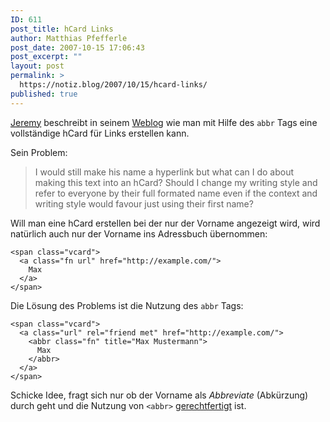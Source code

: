 ```yaml
---
ID: 611
post_title: hCard Links
author: Matthias Pfefferle
post_date: 2007-10-15 17:06:43
post_excerpt: ""
layout: post
permalink: >
  https://notiz.blog/2007/10/15/hcard-links/
published: true
---
```

<span class="vcard"><a class="url" href="http://adactio.com"><abbr class="fn" title="Jeremy Keith">Jeremy</abbr></a></span> beschreibt in seinem <a href="http://adactio.com/journal/1358">Weblog</a> wie man mit Hilfe des <code>abbr</code> Tags eine vollständige hCard für Links erstellen kann.

Sein Problem:
<blockquote>I would still make his name a hyperlink but what can I do about making this text into an hCard? Should I change my writing style and refer to everyone by their full formated name even if the context and writing style would favour just using their first name?</blockquote>

Will man eine hCard erstellen bei der nur der Vorname angezeigt wird, wird natürlich auch nur der Vorname ins Adressbuch übernommen:

<pre><code>&lt;span class="vcard"&gt;
  &lt;a class="fn url" href="http://example.com/"&gt;
    Max
  &lt;/a&gt;
&lt;/span&gt;
</code></pre>

Die Lösung des Problems ist die Nutzung des <code>abbr</code> Tags:

<pre><code>&lt;span class="vcard"&gt;
  &lt;a class="url" rel="friend met" href="http://example.com/"&gt;
    &lt;abbr class="fn" title="Max Mustermann"&gt;
      Max
    &lt;/abbr&gt;
  &lt;/a&gt;
&lt;/span&gt;
</code></pre>

Schicke Idee, fragt sich nur ob der Vorname als <em>Abbreviate</em> (Abkürzung) durch geht und die Nutzung von <code>&lt;abbr&gt;</code> <a href="http://www.webstandards.org/2007/04/27/haccessibility/">gerechtfertigt</a> ist.